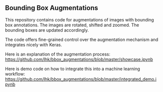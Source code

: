 ## Bounding Box Augmentations

This repository contains code for augmentations of images with bounding box annotations.
The images are rotated, shifted and zoomed. The bounding boxes are updated accordingly.

The code offers fine-grained control over the augmentation mechanism and integrates nicely with Keras.

Here is an explanation of the augmentation process:
https://github.com/lhk/bbox_augmentations/blob/master/showcase.ipynb

Here is demo code on how to integrate this into a machine learning workflow:
https://github.com/lhk/bbox_augmentations/blob/master/integrated_demo.ipynb